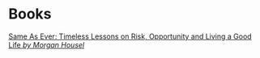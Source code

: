 # Books

[Same As Ever: Timeless Lessons on Risk, Opportunity and Living a Good Life _by Morgan Housel_]()
